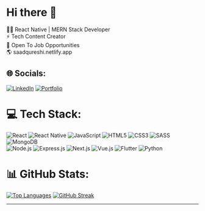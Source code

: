 # Hi there 👋

👨‍💻 React Native | MERN Stack Developer<br>
⚡ Tech Content Creator<br>
💼 Open To Job Opportunities<br>
🌎 saadqureshi.netlify.app <br>

<!-- [saadqureshi.netlify.app](https://saadqureshi.netlify.app) -->

## 🌐 Socials:

[![LinkedIn](https://img.shields.io/badge/LinkedIn-%230077B5.svg?logo=linkedin&logoColor=white)](https://linkedin.com/in/saad-qureshi-a12a64189/)
[![Portfolio](https://img.shields.io/badge/Portfolio-%23000000.svg?logo=web&logoColor=white)](https://saadqureshi.netlify.app/)

<!-- [![Instagram](https://img.shields.io/badge/Instagram-%23E4405F.svg?logo=Instagram&logoColor=white)](https://https://www.instagram.com/saad_qurexhi/)
[![YouTube](https://img.shields.io/badge/YouTube-%23FF0000.svg?logo=YouTube&logoColor=white)](https://https://www.youtube.com/@techyfix5897) -->

# 💻 Tech Stack:

![React](https://img.shields.io/badge/react-%2320232a.svg?style=for-the-badge&logo=react&logoColor=%2361DAFB)
![React Native](https://img.shields.io/badge/react%20native-%2302569B.svg?style=for-the-badge&logo=react&logoColor=white)
![JavaScript](https://img.shields.io/badge/javascript-%23323330.svg?style=for-the-badge&logo=javascript&logoColor=%23F7DF1E)
![HTML5](https://img.shields.io/badge/html5-%23E34F26.svg?style=for-the-badge&logo=html5&logoColor=white)
![CSS3](https://img.shields.io/badge/css3-%231572B6.svg?style=for-the-badge&logo=css3&logoColor=white)
![SASS](https://img.shields.io/badge/SASS-hotpink.svg?style=for-the-badge&logo=SASS&logoColor=white)
![MongoDB](https://img.shields.io/badge/mongodb-%234ea94b.svg?style=for-the-badge&logo=mongodb&logoColor=white)<br>
![Node.js](https://img.shields.io/badge/node.js-%2343853D.svg?style=for-the-badge&logo=node.js&logoColor=white)
![Express.js](https://img.shields.io/badge/express.js-%23404d59.svg?style=for-the-badge&logo=express&logoColor=white)
![Next.js](https://img.shields.io/badge/next.js-%23000000.svg?style=for-the-badge&logo=next.js&logoColor=white)
![Vue.js](https://img.shields.io/badge/vue.js-%234FC08D.svg?style=for-the-badge&logo=vue.js&logoColor=white)
![Flutter](https://img.shields.io/badge/flutter-%2302569B.svg?style=for-the-badge&logo=flutter&logoColor=white)
![Python](https://img.shields.io/badge/python-%2314354C.svg?style=for-the-badge&logo=python&logoColor=white)

# 📊 GitHub Stats:

[![Top Languages](https://github-readme-stats.vercel.app/api/top-langs/?username=msaadqureshi&theme=dark&hide_border=false&include_all_commits=false&count_private=false&layout=compact)](https://github.com/msaadqureshi) [![GitHub Streak](https://github-readme-streak-stats.herokuapp.com/?user=msaadqureshi&theme=dark&hide_border=false)](https://github.com/msaadqureshi)

<!-- [![GitHub Stats](https://github-readme-stats.vercel.app/api?username=msaadqureshi&theme=dark&hide_border=false&include_all_commits=false&count_private=false)](https://github.com/msaadqureshi)<br/> -->


---

<!-- [![](https://visitcount.itsvg.in/api?id=msaadqureshi&icon=0&color=0)](https://visitcount.itsvg.in) -->

<!-- Proudly created with GPRM ( https://gprm.itsvg.in ) -->
